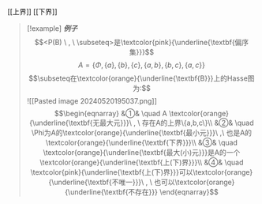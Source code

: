 [[上界]]
[[下界]]
> [!example] ***例子***
> $$<P(B) \ , \ \subseteq>是\textcolor{pink}{\underline{\textbf{偏序集}}}$$
> $$A=\{\Phi,\{a\},\{b\},\{c\},\{a,b\},\{b,c\},\{a,c\}\}$$
> $$\subseteq在\textcolor{orange}{\underline{\textbf{B}}}上的Hasse图为:$$
> ![[Pasted image 20240520195037.png]]
> $$\begin{eqnarray}
> &①& \quad A \textcolor{orange}{\underline{\textbf{无最大元}}}\ , \ 存在A的上界\{a,b,c\}\\
> &②& \quad \Phi为A的\textcolor{orange}{\underline{\textbf{最小元}}}\ ,\ 也是A的\textcolor{orange}{\underline{\textbf{下界}}}\\
> &③& \quad  \textcolor{orange}{\underline{\textbf{最大(小)元}}}是A的一个\textcolor{orange}{\underline{\textbf{上(下)界}}}\\
> &④& \quad \textcolor{pink}{\underline{\textbf{上(下)界}}}可以\textcolor{orange}{\underline{\textbf{不唯一}}}\ , \ 也可以\textcolor{orange}{\underline{\textbf{不存在}}}
\end{eqnarray}$$